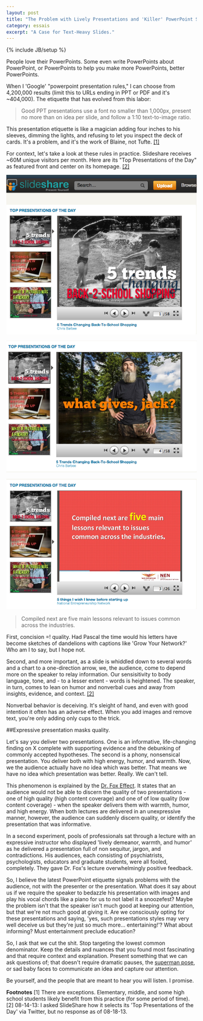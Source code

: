 ```yaml
---
layout: post
title: "The Problem with Lively Presentations and 'Killer' PowerPoint Slides"
category: essais
excerpt: "A Case for Text-Heavy Slides."
---
```

{% include JB/setup %}

People love their PowerPoints. Some even write PowerPoints about PowerPoint, or PowerPoints to help you make more PowerPoints, better PowerPoints.

When I 'Google' "powerpoint presentation rules," I can choose from 4,200,000 results (limit this to URLs ending in PPT or PDF and it's ~404,000). The etiquette that has evolved from this labor:

>Good PPT presentations use a font no smaller than 1,000px, present no more than on idea per slide, and follow a    1:10 text-to-image ratio.

This presentation etiquette is like a magician adding four inches to his sleeves, dimming the lights, and refusing to let you inspect the deck of cards. It's a problem, and it's the work of Blaine, not Tufte. [\[1\]](#fn1)

For context, let's take a look at these rules in practice. Slideshare receives ~60M unique visitors per month. Here are its "Top Presentations of the Day" as featured front and center on its homepage. [\[2\]](#fn2)

![Most popular SlideShare presentations](/assets/images/slideshare-mostpopular.png)

![Jack slide](/assets/images/jack-slide.png)

![Sonsense slide](/assets/images/nonsenseslide.png)

>Compiled next are five main lessons relevant to issues common across the industries.

First, concision =! quality. Had Pascal the time would his letters have become sketches of dandelions with captions like 'Grow Your Network?' Who am I to say, but I hope not.

Second, and more important, as a slide is whiddled down to several words and a chart to a one-direction arrow, we, the audience, come to depend more on the speaker to relay information. Our sensisitivity to body language, tone, and - to a lesser extent - words is heightened. The speaker, in turn, comes to lean on humor and nonverbal cues and away from insights, evidence, and context. [\[2\]](#fn2)

Nonverbal behavior is deceiving. It's sleight of hand, and even with good intention it often has an adverse effect. When you add images and remove text, you're only adding only cups to the trick.

##Expressive presentation masks quality.

Let's say you deliver two presentations. One is an informative, life-changing finding on X complete with supporting evidence and the debunking of commonly accepted hypotheses. The second is a phony, nonsensical presentation. You deliver both with high energy, humor, and warmth. Now, we the audience actually have no idea which was better. That means we have no idea which presentation was better. Really. We can't tell.

This phenomenon is explained by the [Dr. Fox Effect](http://en.wikipedia.org/wiki/Dr._Fox_effect). It states that an audience would not be able to discern the quality of two presentations - one of high quality (high content coverage) and one of of low quality (low content coverage) - when the speaker delivers them with warmth, humor, and high energy. When both lectures are delivered in an unexpressive manner, however, the audience can suddenly discern quality, or identify the presentation that was informative.

In a second experiment, pools of professionals sat through a lecture with an expressive instructor who displayed 'lively demeanor, warmth, and humor' as he delivered a presentation full of non sequitur, jargon, and contradictions. His audiences, each consisting of psychiatrists, psychologists, educators and graduate students, were all fooled, completely. They gave Dr. Fox's lecture overwhelmingly positive feedback.

So, I believe the latest PowerPoint etiquette signals problems with the audience, not with the presenter or the presentation. What does it say about us if we require the speaker to bedazzle his presentation with images and play his vocal chords like a piano for us to not label it a snoozefest? Maybe the problem isn't that the speaker isn't much good at keeping our attention, but that we're not much good at giving it. Are we consciously opting for these presentations and saying, 'yes, such presentations styles may very well deceive us but they're just so much more... entertaining!'? What about informing? Must entertainment preclude education?

So, I ask that we cut the shit. Stop targeting the lowest common denominator. Keep the details and nuances that you found most fascinating and that require context and explanation. Present something that we can ask questions of; that doesn't require dramatic pauses, the [superman pose](http://www.wired.com/wiredscience/2012/05/st_cuddy/), or sad baby faces to communicate an idea and capture our attention.

Be yourself, and the people that are meant to hear you will listen. I promise.

**Footnotes**
<a id="fn1">[1]</a>
There are exceptions. Elementary, middle, and some high school students likely benefit from this practice (for some period of time).
<a id="fn2">[2]</a>
08-14-13: I asked SlideShare how it selects its 'Top Presentations of the Day' via Twitter, but no response as of 08-18-13.